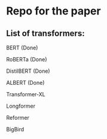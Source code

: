 # Repo for the paper

## List of transformers:

BERT (Done)


RoBERTa (Done)


DistilBERT (Done)


ALBERT (Done)


Transformer-XL


Longformer


Reformer


BigBird
